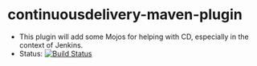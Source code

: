 continuousdelivery-maven-plugin
===============================

* This plugin will add some Mojos for helping with CD, especially in the context of Jenkins.
* Status: [![Build Status](https://huschteguzzel.de/hudson/view/oneandone/job/oneandone-continuousdelivery-maven-plugin/badge/icon)](https://huschteguzzel.de/hudson/view/oneandone/job/oneandone-continuousdelivery-maven-plugin/)
